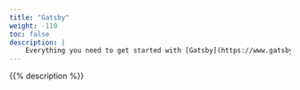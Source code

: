 ```yaml
---
title: "Gatsby"
weight: -110
toc: false
description: |
    Everything you need to get started with [Gatsby](https://www.gatsbyjs.com/), the open source framework based on React, on Platform.sh. 
---
```


{{% description %}}